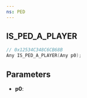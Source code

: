 ```yaml
---
ns: PED
---
```

## IS_PED_A_PLAYER

```c
// 0x12534C348C6CB68B
Any IS_PED_A_PLAYER(Any p0);
```

## Parameters
* **p0**:
